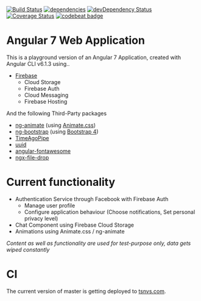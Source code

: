 [![Build Status](https://travis-ci.org/chriszo111/tsnvscom-firebase.svg?branch=master)](https://travis-ci.org/chriszo111/tsnvscom-firebase) [![dependencies](https://david-dm.org/chriszo111/tsnvscom-firebase.svg)](https://david-dm.org/chriszo111/tsnvscom-firebase) [![devDependency Status](https://david-dm.org/chriszo111/tsnvscom-firebase/dev-status.svg)](https://david-dm.org/chriszo111/tsnvscom-firebase#info=devDependencies) [![Coverage Status](https://coveralls.io/repos/chriszo111/tsnvscom-firebase/badge.svg)](https://coveralls.io/r/chriszo111/tsnvscom-firebase) [![codebeat badge](https://codebeat.co/badges/4d2aff1b-d493-4e99-a949-bcbfb3bbeed6)](https://codebeat.co/projects/github-com-chriszo111-tsnvscom-firebase-master)

# Angular 7 Web Application
This is a playground version of an Angular 7 Application, created with Angular CLI v6.1.3 using..
* [Firebase](https://firebase.google.com)
    * Cloud Storage
    * Firebase Auth
    * Cloud Messaging
    * Firebase Hosting

And the following Third-Party packages
* [ng-animate](https://github.com/jiayihu/ng-animate) (using [Animate.css](https://daneden.github.io/animate.css/))
* [ng-bootstrap](https://github.com/ng-bootstrap/ng-bootstrap) (using [Bootstrap 4](https://getbootstrap.com/))
* [TimeAgoPipe](https://github.com/AndrewPoyntz/time-ago-pipe)
* [uuid](https://github.com/kelektiv/node-uuid)
* [angular-fontawesome](https://github.com/FortAwesome/angular-fontawesome)
* [ngx-file-drop](https://github.com/georgipeltekov/ngx-file-drop)

# Current functionality
* Authentication Service through Facebook with Firebase Auth
    * Manage user profile
    * Configure application behaviour (Choose notifications, Set personal privacy level)
* Chat Component using Firebase Cloud Storage
* Animations using Animate.css / ng-animate

_Content as well as functionality are used for test-purpose only, data gets wiped constantly_

# CI
The current version of master is getting deployed to [tsnvs.com](https://tsnvs.com).
